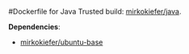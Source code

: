 #Dockerfile for Java
Trusted build: [mirkokiefer/java](https://index.docker.io/u/mirkokiefer/java/).

**Dependencies**:
- [mirkokiefer/ubuntu-base](https://github.com/mirkokiefer/dockerfile-base)
